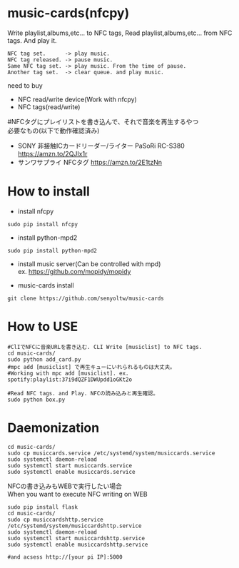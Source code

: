 # music-cards(nfcpy)
Write playlist,albums,etc... to NFC tags, Read playlist,albums,etc... from NFC tags. And play it.  

```
NFC tag set.      -> play music.
NFC tag released. -> pause music.
Same NFC tag set. -> play music. From the time of pause.
Another tag set.  -> clear queue. and play music.
```

need to buy  
- NFC read/write device(Work with nfcpy)  
- NFC tags(read/write)

#NFCタグにプレイリストを書き込んで、それで音楽を再生するやつ  
必要なもの(以下で動作確認済み)  
- SONY 非接触ICカードリーダー/ライター PaSoRi RC-S380 https://amzn.to/2QJIx1r
- サンワサプライ NFCタグ https://amzn.to/2E1tzNn

# How to install
- install nfcpy  
```
sudo pip install nfcpy
```

- install python-mpd2  
```
sudo pip install python-mpd2
```

- install music server(Can be controlled with mpd)    
ex. https://github.com/mopidy/mopidy  

- music-cards install
```
git clone https://github.com/senyoltw/music-cards
```

# How to USE

```
#ClIでNFCに音楽URLを書き込む. CLI Write [musiclist] to NFC tags.
cd music-cards/
sudo python add_card.py  
#mpc add [musiclist] で再生キューにいれられるものは大丈夫。
#Working with mpc add [musiclist]. ex. spotify:playlist:37i9dQZF1DWUpdd1oGKt2o

#Read NFC tags. and Play. NFCの読み込みと再生確認。
sudo python box.py
```
# Daemonization
```
cd music-cards/
sudo cp musiccards.service /etc/systemd/system/musiccards.service
sudo systemctl daemon-reload
sudo systemctl start musiccards.service
sudo systemctl enable musiccards.service
```

NFCの書き込みもWEBで実行したい場合  
When you want to execute NFC writing on WEB
```
sudo pip install flask
cd music-cards/
sudo cp musiccardshttp.service /etc/systemd/system/musiccardshttp.service
sudo systemctl daemon-reload
sudo systemctl start musiccardshttp.service
sudo systemctl enable musiccardshttp.service

#and acsess http://[your pi IP]:5000
```


